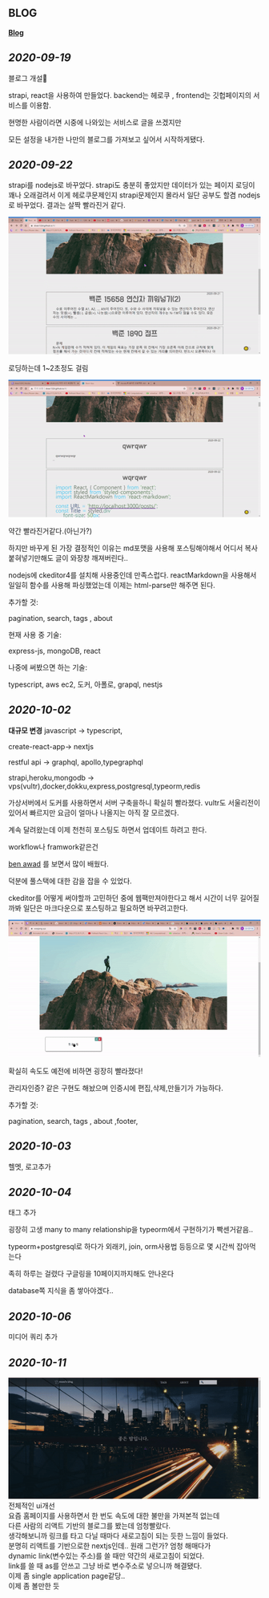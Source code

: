 ## BLOG 


**[Blog](http://woojong.xyz)**

*2020-09-19*
---
블로그 개설🎉

strapi, react을 사용하여 만들었다.
backend는 헤로쿠 , frontend는 깃헙페이지의 서비스를 이용함.

현명한 사람이라면 시중에 나와있는 서비스로 글을 쓰겠지만

모든 설정을 내가한 나만의 블로그를 가져보고 싶어서 시작하게됐다.

*2020-09-22*
---

strapi를 nodejs로 바꾸었다.
strapi도 충분히 좋았지만 
데이터가 있는 페이지 로딩이 꽤나 오래걸려서 이게 헤로쿠문제인지 
strapi문제인지 몰라서 일단 공부도 할겸 nodejs로 바꾸었다.
결과는 살짝 빨라진거 같다.

![strapi](_imgs/speed-strapi.gif)


로딩하는데 1~2초정도 걸림

![strapi](_imgs/speed-node.gif)


약간 빨라진거같다.(아닌가?)

하지만 바꾸게 된 가장 결정적인 이유는 md포맷을 사용해 포스팅해야해서
어디서 복사 붙혀넣기만해도 글이 와장창 깨져버린다..

nodejs에 ckeditor4를 설치해 사용중인데 만족스럽다.
reactMarkdown을 사용해서 일일히 함수를 사용해 파싱했었는데
이제는 html-parse만 해주면 된다.

추가할 것:


pagination, search, tags , about



현재 사용 중 기술:

express-js, mongoDB, react

나중에 써봤으면 하는 기술: 


typescript, aws ec2, 도커, 아폴로, grapql, nestjs


*2020-10-02*
---

**대규모 변경**
javascript -> typescript,

create-react-app-> nextjs

restful api -> graphql, apollo,typegraphql

strapi,heroku,mongodb -> vps(vultr),docker,dokku,express,postgresql,typeorm,redis



가상서버에서 도커를 사용하면서 서버 구축을하니 확실히 빨라졌다.
vultr도 서울리전이 있어서 빠르지만 요금이 얼마나 나올지는 아직 잘 모르겠다.

계속 달려왔는데  이제 천천히 포스팅도 하면서 업데이트 하려고 한다.

workflow나 framwork같은건  

[ben awad](https://www.youtube.com/watch?v=I6ypD7qv3Z8&ab_channel=BenAwad)
를 보면서 많이 배웠다.

덕분에 풀스택에 대한 감을 잡을 수 있었다.

ckeditor를 어떻게 써야할까 고민하던 중에 웹팩만져야한다고 해서
시간이 너무 길어질까봐 일단은 마크다운으로 포스팅하고 필요하면 바꾸려고한다.

![speed3](_imgs/speed3.gif)


확실히 속도도 예전에 비하면 굉장히 빨라졌다!

관리자인증? 같은 구현도 해놨으며 인증시에 편집,삭제,만들기가 가능하다.


추가할 것:

pagination, search, tags , about ,footer, 


*2020-10-03*
---
헬멧, 로고추가


*2020-10-04*
---

태그 추가 

굉장히 고생 many to many relationship을 typeorm에서 구현하기가 빡센거같음..

typeorm+postgresql로 하다가 외래키, join, orm사용법 등등으로 몇 시간씩 잡아먹는다 

족히 하루는 걸렸다 구글링을 10페이지까지해도 안나온다

database쪽 지식을 좀 쌓아야겠다..



*2020-10-06*
---
미디어 쿼리 추가

*2020-10-11*
---
![qwrr](_imgs/flwqrlwqro.gif)  
전체적인 ui개선  
요즘 홈페이지를 사용하면서 한 번도 속도에 대한 불만을 가져본적 없는데  
다른 사람의 리액트 기반의 블로그를 봤는데 엄청빨랐다.  
생각해보니까 링크를 타고 다닐 때마다 새로고침이 되는 듯한 느낌이 들었다.  
분명히 리액트를 기반으로한 nextjs인데.. 원래 그런가? 엄청 해매다가   
dynamic link(변수있는 주소)를 쓸 때만 약간의 새로고침이 되었다.  
link를 쓸 때 as를 안쓰고 그냥 바로 변수주소로 넣으니까 해결됐다.  
이제 좀 single application page같당..  
이제 좀 볼만한 듯